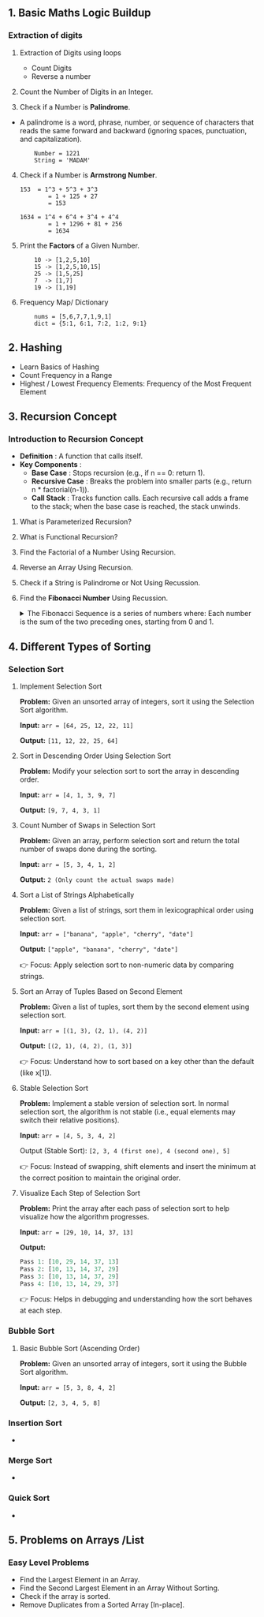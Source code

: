 
## 1. Basic Maths Logic Buildup
### Extraction of digits
1. Extraction of Digits using loops
    - Count Digits
    - Reverse a number

2. Count the Number of Digits in an Integer.
    

3. Check if a Number is **Palindrome**.
  - A palindrome is a word, phrase, number, or sequence of characters that reads the same forward and backward (ignoring spaces, punctuation, and capitalization).
    ```
        Number = 1221
        String = 'MADAM'
    ```
4. Check if a Number is **Armstrong Number**.
    ```
    153  = 1^3 + 5^3 + 3^3
            = 1 + 125 + 27
            = 153

    1634 = 1^4 + 6^4 + 3^4 + 4^4
            = 1 + 1296 + 81 + 256
            = 1634 
    ```
5. Print the **Factors** of a Given Number.
    ```
        10 -> [1,2,5,10]
        15 -> [1,2,5,10,15]
        25 -> [1,5,25]
        7  -> [1,7]
        19 -> [1,19]
    ```

6. Frequency Map/ Dictionary
    ```
        nums = [5,6,7,7,1,9,1]
        dict = {5:1, 6:1, 7:2, 1:2, 9:1}
    ```

## 2. Hashing
* Learn Basics of Hashing
* Count Frequency in a Range
* Highest / Lowest Frequency Elements: Frequency of the Most Frequent Element


## 3. Recursion Concept

### Introduction to Recursion Concept
* **Definition** : A function that calls itself.
* **Key Components** : 
    - **Base Case** : Stops recursion (e.g., if n == 0: return 1).
    - **Recursive Case** : Breaks the problem into smaller parts (e.g., return n * factorial(n-1)). 
    - **Call Stack** : Tracks function calls. Each recursive call adds a frame to the stack; when the base case is reached, the stack unwinds. 
    
1. What is Parameterized Recursion?
2. What is Functional Recursion?
3. Find the Factorial of a Number Using Recursion.
4. Reverse an Array Using Recursion.
5. Check if a String is Palindrome or Not Using Recussion.
6. Find the **Fibonacci Number** Using Recussion.
    <details>
        <summary>The Fibonacci Sequence is a series of numbers where: Each number is the sum of the two preceding ones, starting from 0 and 1.</summary>

        0, 1, 1, 2, 3, 5, 8, 13, 21, 34, ...
        F(n) = F(n-1) + F(n-2)

        with base conditions:
            F(0) = 0
            F(1) = 1
    </details>

## 4. Different Types of Sorting

### Selection Sort
1. Implement Selection Sort

    **Problem:**
    Given an unsorted array of integers, sort it using the Selection Sort algorithm.

    **Input:**
    ``` arr = [64, 25, 12, 22, 11] ```

    **Output:**
    ``` [11, 12, 22, 25, 64] ```
2. Sort in Descending Order Using Selection Sort

    **Problem:**
    Modify your selection sort to sort the array in descending order.

    **Input:**
    ```arr = [4, 1, 3, 9, 7]```

    **Output:**
    ```[9, 7, 4, 3, 1]```
    

3. Count Number of Swaps in Selection Sort

    **Problem:**
    Given an array, perform selection sort and return the total number of swaps done during the sorting.

    **Input:**
    ```arr = [5, 3, 4, 1, 2]```

    **Output:**
    ```2 (Only count the actual swaps made)```

4. Sort a List of Strings Alphabetically

    **Problem:**
    Given a list of strings, sort them in lexicographical order using selection sort.

    **Input:**
    ```arr = ["banana", "apple", "cherry", "date"]```

    **Output:**
    ```["apple", "banana", "cherry", "date"]```

    👉 Focus: Apply selection sort to non-numeric data by comparing strings.

5. Sort an Array of Tuples Based on Second Element

    **Problem:**
    Given a list of tuples, sort them by the second element using selection sort.

    **Input:**
    ```arr = [(1, 3), (2, 1), (4, 2)]```

    **Output:**
    ```[(2, 1), (4, 2), (1, 3)]```

    👉 Focus: Understand how to sort based on a key other than the default (like x[1]).

6. Stable Selection Sort

    **Problem:**
    Implement a stable version of selection sort. In normal selection sort, the algorithm is not stable (i.e., equal elements may switch their relative positions).

    **Input:**
    ```arr = [4, 5, 3, 4, 2]```

    Output (Stable Sort):
    ```[2, 3, 4 (first one), 4 (second one), 5]```

    👉 Focus: Instead of swapping, shift elements and insert the minimum at the correct position to maintain the original order.


7. Visualize Each Step of Selection Sort

    **Problem:**
    Print the array after each pass of selection sort to help visualize how the algorithm progresses.

    **Input:**
    ```arr = [29, 10, 14, 37, 13]```

    **Output:**
    ``` python
    Pass 1: [10, 29, 14, 37, 13]  
    Pass 2: [10, 13, 14, 37, 29]  
    Pass 3: [10, 13, 14, 37, 29]  
    Pass 4: [10, 13, 14, 29, 37]
    ```
    👉 Focus: Helps in debugging and understanding how the sort behaves at each step.


### Bubble Sort

1. Basic Bubble Sort (Ascending Order)

    **Problem:**
    Given an unsorted array of integers, sort it using the Bubble Sort algorithm.

    **Input:**
    ``` arr = [5, 3, 8, 4, 2] ```

    **Output:**
    ``` [2, 3, 4, 5, 8] ```

### Insertion Sort
-

### Merge Sort
-

### Quick Sort
-


## 5. Problems on Arrays /List

### Easy Level Problems
- Find the Largest Element in an Array.
- Find the Second Largest Element in an Array Without Sorting.
- Check if the array is sorted.
- Remove Duplicates from a Sorted Array [In-place].
 



    